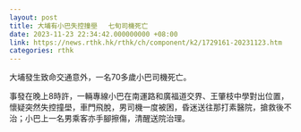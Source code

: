 ```yaml
---
layout: post
title: 大埔有小巴失控撞壆　 七旬司機死亡
date: 2023-11-23 22:34:42.000000000 +08:00
link: https://news.rthk.hk/rthk/ch/component/k2/1729161-20231123.htm
categories: rthk
---
```


大埔發生致命交通意外，一名70多歲小巴司機死亡。

事發在晚上8時許，一輛專線小巴在南運路和廣福道交界、王肇枝中學對出位置，懷疑突然失控撞壆，車門飛脫，男司機一度被困，昏迷送往那打素醫院，搶救後不治；小巴上一名男乘客亦手腳擦傷，清醒送院治理。
